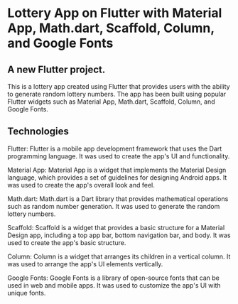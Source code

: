 # Lottery App on Flutter with Material App, Math.dart, Scaffold, Column, and Google Fonts

## A new Flutter project.
 
This is a lottery app created using Flutter that provides users with the ability to generate random lottery numbers. The app has been built using popular Flutter widgets such as Material App, Math.dart, Scaffold, Column, and Google Fonts.

## Technologies

Flutter: Flutter is a mobile app development framework that uses the Dart programming language. It was used to create the app's UI and functionality.

Material App: Material App is a widget that implements the Material Design language, which provides a set of guidelines for designing Android apps. It was used to create the app's overall look and feel.

Math.dart: Math.dart is a Dart library that provides mathematical operations such as random number generation. It was used to generate the random lottery numbers.

Scaffold: Scaffold is a widget that provides a basic structure for a Material Design app, including a top app bar, bottom navigation bar, and body. It was used to create the app's basic structure.

Column: Column is a widget that arranges its children in a vertical column. It was used to arrange the app's UI elements vertically.

Google Fonts: Google Fonts is a library of open-source fonts that can be used in web and mobile apps. It was used to customize the app's UI with unique fonts.
